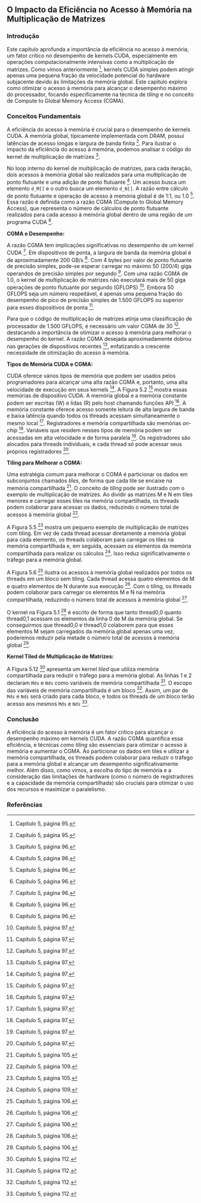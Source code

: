 ## O Impacto da Eficiência no Acesso à Memória na Multiplicação de Matrizes

### Introdução
Este capítulo aprofunda a importância da eficiência no acesso à memória, um fator crítico no desempenho de kernels CUDA, especialmente em operações computacionalmente intensivas como a multiplicação de matrizes. Como vimos anteriormente [^95], kernels CUDA simples podem atingir apenas uma pequena fração da velocidade potencial do hardware subjacente devido às limitações da memória global. Este capítulo explora como otimizar o acesso à memória para alcançar o desempenho máximo do processador, focando especificamente na técnica de *tiling* e no conceito de Compute to Global Memory Access (CGMA).

### Conceitos Fundamentais

A eficiência do acesso à memória é crucial para o desempenho de kernels CUDA. A memória global, tipicamente implementada com DRAM, possui latências de acesso longas e largura de banda finita [^95]. Para ilustrar o impacto da eficiência do acesso à memória, podemos analisar o código do kernel de multiplicação de matrizes [^96].

No loop interno do kernel de multiplicação de matrizes, para cada iteração, dois acessos à memória global são realizados para uma multiplicação de ponto flutuante e uma adição de ponto flutuante [^96]. Um acesso busca um elemento `d_M[]` e o outro busca um elemento `d_N[]`. A razão entre cálculo de ponto flutuante e operação de acesso à memória global é de 1:1, ou 1.0 [^96]. Essa razão é definida como a razão CGMA (Compute to Global Memory Access), que representa o número de cálculos de ponto flutuante realizados para cada acesso à memória global dentro de uma região de um programa CUDA [^96].

**CGMA e Desempenho:**

A razão CGMA tem implicações significativas no desempenho de um kernel CUDA [^96]. Em dispositivos de ponta, a largura de banda da memória global é de aproximadamente 200 GB/s [^96]. Com 4 bytes por valor de ponto flutuante de precisão simples, pode-se esperar carregar no máximo 50 (200/4) giga operandos de precisão simples por segundo [^96]. Com uma razão CGMA de 1.0, o kernel de multiplicação de matrizes não executará mais de 50 giga operações de ponto flutuante por segundo (GFLOPS) [^97]. Embora 50 GFLOPS seja um número respeitável, é apenas uma pequena fração do desempenho de pico de precisão simples de 1.500 GFLOPS ou superior para esses dispositivos de ponta [^97].

Para que o código de multiplicação de matrizes atinja uma classificação de processador de 1.500 GFLOPS, é necessário um valor CGMA de 30 [^97], destacando a importância de otimizar o acesso à memória para melhorar o desempenho do kernel. A razão CGMA desejada aproximadamente dobrou nas gerações de dispositivos recentes [^97], enfatizando a crescente necessidade de otimização do acesso à memória.

**Tipos de Memória CUDA e CGMA:**

CUDA oferece vários tipos de memória que podem ser usados pelos programadores para alcançar uma alta razão CGMA e, portanto, uma alta velocidade de execução em seus kernels [^97]. A Figura 5.2 [^97] mostra essas memórias de dispositivo CUDA. A memória global e a memória constante podem ser escritas (W) e lidas (R) pelo host chamando funções API [^97]. A memória constante oferece acesso somente leitura de alta largura de banda e baixa latência quando todos os threads acessam simultaneamente o mesmo local [^97]. Registradores e memória compartilhada são memórias *on-chip* [^97]. Variáveis que residem nesses tipos de memória podem ser acessadas em alta velocidade e de forma paralela [^97]. Os registradores são alocados para threads individuais, e cada thread só pode acessar seus próprios registradores [^97].

**Tiling para Melhorar o CGMA:**

Uma estratégia comum para melhorar o CGMA é particionar os dados em subconjuntos chamados *tiles*, de forma que cada tile se encaixe na memória compartilhada [^105]. O conceito de *tiling* pode ser ilustrado com o exemplo de multiplicação de matrizes. Ao dividir as matrizes M e N em tiles menores e carregar esses tiles na memória compartilhada, os threads podem colaborar para acessar os dados, reduzindo o número total de acessos à memória global [^109].

A Figura 5.5 [^105] mostra um pequeno exemplo de multiplicação de matrizes com tiling. Em vez de cada thread acessar diretamente a memória global para cada elemento, os threads colaboram para carregar os tiles na memória compartilhada e, em seguida, acessam os elementos da memória compartilhada para realizar os cálculos [^109]. Isso reduz significativamente o tráfego para a memória global.

A Figura 5.6 [^106] ilustra os acessos à memória global realizados por todos os threads em um bloco sem tiling. Cada thread acessa quatro elementos de M e quatro elementos de N durante sua execução [^106]. Com o tiling, os threads podem colaborar para carregar os elementos M e N na memória compartilhada, reduzindo o número total de acessos à memória global [^106].

O kernel na Figura 5.1 [^106] é escrito de forma que tanto thread0,0 quanto thread0,1 acessam os elementos da linha 0 de M da memória global. Se conseguirmos que thread0,0 e thread1,0 colaborem para que esses elementos M sejam carregados da memória global apenas uma vez, poderemos reduzir pela metade o número total de acessos à memória global [^106].

**Kernel Tiled de Multiplicação de Matrizes:**

A Figura 5.12 [^112] apresenta um kernel *tiled* que utiliza memória compartilhada para reduzir o tráfego para a memória global. As linhas 1 e 2 declaram `Mds` e `Nds` como variáveis de memória compartilhada [^112]. O escopo das variáveis de memória compartilhada é um bloco [^112]. Assim, um par de `Mds` e `Nds` será criado para cada bloco, e todos os threads de um bloco terão acesso aos mesmos `Mds` e `Nds` [^112].

### Conclusão

A eficiência do acesso à memória é um fator crítico para alcançar o desempenho máximo em kernels CUDA. A razão CGMA quantifica essa eficiência, e técnicas como *tiling* são essenciais para otimizar o acesso à memória e aumentar o CGMA. Ao particionar os dados em tiles e utilizar a memória compartilhada, os threads podem colaborar para reduzir o tráfego para a memória global e alcançar um desempenho significativamente melhor. Além disso, como vimos, a escolha do tipo de memória e a consideração das limitações de hardware (como o número de registradores e a capacidade da memória compartilhada) são cruciais para otimizar o uso dos recursos e maximizar o paralelismo.

### Referências
[^95]: Capítulo 5, página 95.
[^96]: Capítulo 5, página 96.
[^97]: Capítulo 5, página 97.
[^105]: Capítulo 5, página 105.
[^106]: Capítulo 5, página 106.
[^109]: Capítulo 5, página 109.
[^112]: Capítulo 5, página 112.
<!-- END -->